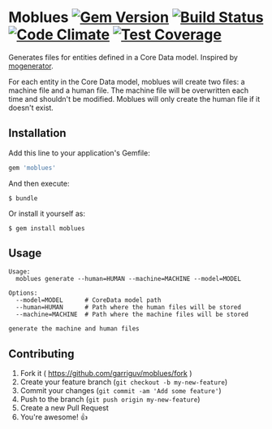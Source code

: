 # Moblues [![Gem Version](https://badge.fury.io/rb/moblues.svg)](http://badge.fury.io/rb/moblues) [![Build Status](https://travis-ci.org/garriguv/moblues.svg)](https://travis-ci.org/garriguv/moblues) [![Code Climate](https://codeclimate.com/github/garriguv/moblues/badges/gpa.svg)](https://codeclimate.com/github/garriguv/moblues) [![Test Coverage](https://codeclimate.com/github/garriguv/moblues/badges/coverage.svg)](https://codeclimate.com/github/garriguv/moblues)

Generates files for entities defined in a Core Data model. Inspired by [mogenerator](https://github.com/rentzsch/mogenerator).

For each entity in the Core Data model, moblues will create two files: a machine file and a human file. The machine file will be overwritten each time and shouldn't be modified. Moblues will only create the human file if it doesn't exist.

## Installation

Add this line to your application's Gemfile:

```ruby
gem 'moblues'
```

And then execute:

    $ bundle

Or install it yourself as:

    $ gem install moblues

## Usage

```
Usage:
  moblues generate --human=HUMAN --machine=MACHINE --model=MODEL

Options:
  --model=MODEL      # CoreData model path
  --human=HUMAN      # Path where the human files will be stored
  --machine=MACHINE  # Path where the machine files will be stored

generate the machine and human files
```

## Contributing

1. Fork it ( https://github.com/garriguv/moblues/fork )
2. Create your feature branch (`git checkout -b my-new-feature`)
3. Commit your changes (`git commit -am 'Add some feature'`)
4. Push to the branch (`git push origin my-new-feature`)
5. Create a new Pull Request
6. You're awesome! :+1:
